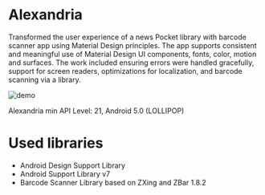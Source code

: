 Alexandria
======
Transformed the user experience of a news Pocket library with barcode scanner app using Material Design principles. 
The app supports consistent and meaningful use of Material Design UI components, fonts, color, motion and surfaces. 
The work included ensuring errors were handled gracefully, support for screen readers, optimizations for localization, and barcode scanning via a library.

![demo](https://cloud.githubusercontent.com/assets/6971421/24974610/9b561538-1f77-11e7-8cac-629790f72917.gif)


Alexandria min API Level: 21, Android 5.0 (LOLLIPOP)

Used libraries
======
* Android Design Support Library
* Android Support Library v7
* Barcode Scanner Library based on ZXing and ZBar 1.8.2
